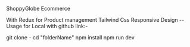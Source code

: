 ShoppyGlobe Ecommerce

With Redux for Product management
Tailwind Css
Responsive Design
-- Usage for Local with github link:-

git clone - 
cd "folderName"
npm install
npm run dev
